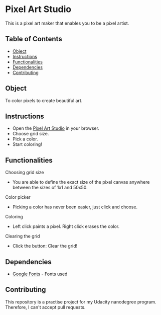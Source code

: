 # Pixel Art Studio

This is a pixel art maker that enables you to be a pixel artist.

## Table of Contents

* [Object](#object)
* [Instructions](#instructions)
* [Functionalities](#functionalities)
* [Dependencies](#dependencies)
* [Contributing](#contributing)

## Object

To color pixels to create beautiful art. 

## Instructions

- Open the <a href="https://currentco.github.io/pixel-art/">Pixel Art Studio</a> in your browser.
- Choose grid size.
- Pick a color.
- Start coloring!

## Functionalities

Choosing grid size

- You are able to define the exact size of the pixel canvas anywhere between the sizes of 1x1 and 50x50.

Color picker

- Picking a color has never been easier, just click and choose.

Coloring

- Left click paints a pixel. Right click erases the color.

Clearing the grid

- Click the button: Clear the grid!

## Dependencies

- <a href="https://fonts.google.com/">Google Fonts</a> - Fonts used

## Contributing

This repository is a practise project for my Udacity nanodegree program. Therefore, I can't accept pull requests.
